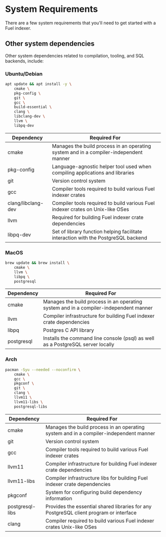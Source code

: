# System Requirements

There are a few system requirements that you'll need to get started with a Fuel indexer.

## Other system dependencies

Other system dependencies related to compilation, tooling, and SQL backends, include:

### Ubuntu/Debian

```bash
apt update && apt install -y \
    cmake \
    pkg-config \
    git \
    gcc \
    build-essential \
    clang \
    libclang-dev \
    llvm \
    libpq-dev
```

| Dependency | Required For |
| --------------- | --------------- |
| cmake | Manages the build process in an operating system and in a compiler-independent manner |
| pkg-config | Language-agnostic helper tool used when compiling applications and libraries |
| git | Version control system |
| gcc | Compiler tools required to build various Fuel indexer crates |
| clang/libclang-dev | Compiler tools required to build various Fuel indexer crates on Unix-like OSes |
| llvm | Required for building Fuel indexer crate dependencies |
| libpq-dev | Set of library function helping facilitate interaction with the PostgreSQL backend |

### MacOS

```bash
brew update && brew install \
    cmake \
    llvm \
    libpq \
    postgresql
```

| Dependency | Required For |
| --------------- | --------------- |
| cmake | Manages the build process in an operating system and in a compiler-independent manner |
| llvm| Compiler infrastructure for building Fuel indexer crate dependencies |
| libpq | Postgres C API library |
| postgresql | Installs the command line console (psql) as well as a PostgreSQL server locally  |

### Arch

```bash
pacman -Syu --needed --noconfirm \
    cmake \
    gcc \
    pkgconf \
    git \
    clang \
    llvm11 \
    llvm11-libs \
    postgresql-libs
```

| Dependency | Required For |
| --------------- | --------------- |
| cmake | Manages the build process in an operating system and in a compiler-independent manner |
| git | Version control system |
| gcc | Compiler tools required to build various Fuel indexer crates |
| llvm11 | Compiler infrastructure for building Fuel indexer crate dependencies |
| llvm11-libs | Compiler infrastructure libs for building Fuel indexer crate dependencies |
| pkgconf | System for configuring build dependency information |
| postgresql-libs | Provides the essential shared libraries for any PostgreSQL client program or interface |
| clang | Compiler required to build various Fuel indexer crates Unix-like OSes |
